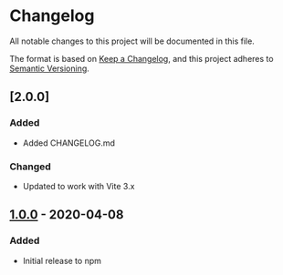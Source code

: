 # Changelog

All notable changes to this project will be documented in this file.

The format is based on [Keep a Changelog](https://keepachangelog.com/en/1.0.0/),
and this project adheres to [Semantic Versioning](https://semver.org/spec/v2.0.0.html).

## [2.0.0]

### Added

- Added CHANGELOG.md

### Changed

- Updated to work with Vite 3.x

## [1.0.0] - 2020-04-08

### Added

- Initial release to npm

[unreleased]: https://github.com/metafy-gg/vite-plugin-svelte-svg/compare/1.0.0...HEAD
[1.0.0]: https://github.com/metafy-gg/vite-plugin-svelte-svg/releases/tag/1.0.0

